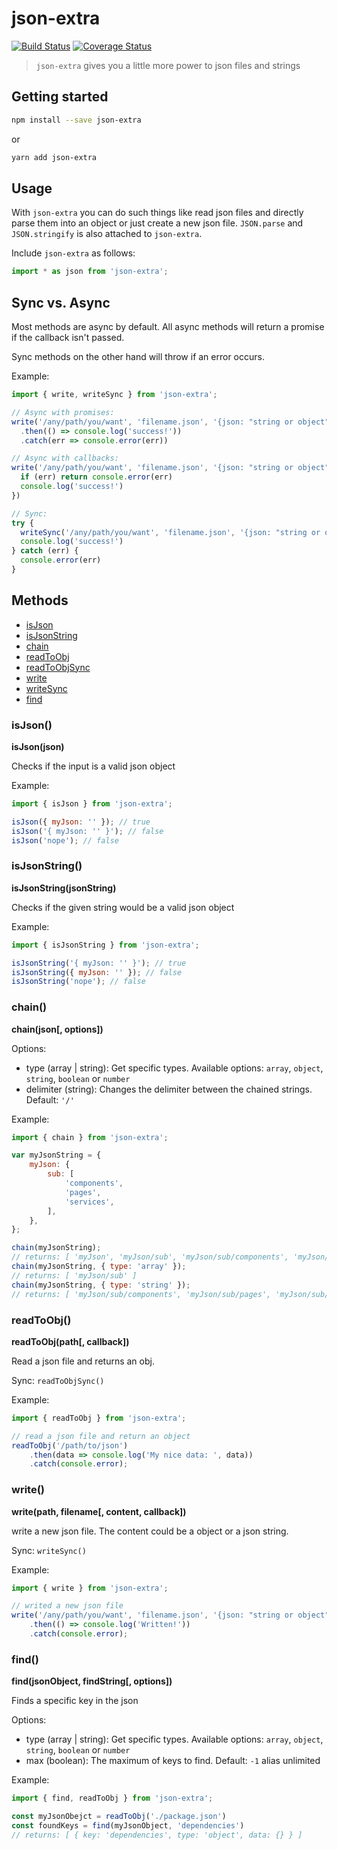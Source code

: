 # json-extra

[![Build Status](https://travis-ci.org/JPeer264/node-json-extra.svg?branch=master)]((https://travis-ci.org/JPeer264/node-json-extra))
[![Coverage Status](https://coveralls.io/repos/github/JPeer264/node-json-extra/badge.svg)](https://coveralls.io/github/JPeer264/node-json-extra)

> `json-extra` gives you a little more power to json files and strings

## Getting started

```sh
npm install --save json-extra
```

or

```sh
yarn add json-extra
```

## Usage

With `json-extra` you can do such things like read json files and directly parse them into an object or just create a new json file.
`JSON.parse` and `JSON.stringify` is also attached to `json-extra`.

Include `json-extra` as follows:
```js
import * as json from 'json-extra';
```

## Sync vs. Async

Most methods are async by default. All async methods will return a promise if the callback isn't passed.

Sync methods on the other hand will throw if an error occurs.

Example:
```js
import { write, writeSync } from 'json-extra';

// Async with promises:
write('/any/path/you/want', 'filename.json', '{json: "string or object"}')
  .then(() => console.log('success!'))
  .catch(err => console.error(err))

// Async with callbacks:
write('/any/path/you/want', 'filename.json', '{json: "string or object"}', err => {
  if (err) return console.error(err)
  console.log('success!')
})

// Sync:
try {
  writeSync('/any/path/you/want', 'filename.json', '{json: "string or object"}')
  console.log('success!')
} catch (err) {
  console.error(err)
}
```

## Methods

- [isJson](#isJson)
- [isJsonString](#isJsonString)
- [chain](#chain)
- [readToObj](#readToObj)
- [readToObjSync](#readToObj)
- [write](#write)
- [writeSync](#write)
- [find](#find)

### isJson()

**isJson(json)**

Checks if the input is a valid json object

Example:

```js
import { isJson } from 'json-extra';

isJson({ myJson: '' }); // true
isJson('{ myJson: '' }'); // false
isJson('nope'); // false
```

### isJsonString()

**isJsonString(jsonString)**

Checks if the given string would be a valid json object

Example:

```js
import { isJsonString } from 'json-extra';

isJsonString('{ myJson: '' }'); // true
isJsonString({ myJson: '' }); // false
isJsonString('nope'); // false
```

### chain()

**chain(json[, options])**

Options:

- type (array | string): Get specific types. Available options: `array`, `object`, `string`, `boolean` or `number`
- delimiter (string): Changes the delimiter between the chained strings. Default: `'/'`

Example:

```js
import { chain } from 'json-extra';

var myJsonString = {
    myJson: {
        sub: [
            'components',
            'pages',
            'services',
        ],
    },
};

chain(myJsonString);
// returns: [ 'myJson', 'myJson/sub', 'myJson/sub/components', 'myJson/sub/pages', 'myJson/sub/services' ]
chain(myJsonString, { type: 'array' });
// returns: [ 'myJson/sub' ]
chain(myJsonString, { type: 'string' });
// returns: [ 'myJson/sub/components', 'myJson/sub/pages', 'myJson/sub/services' ]
```

### readToObj()

**readToObj(path[, callback])**

Read a json file and returns an obj.

Sync: `readToObjSync()`

Example:

```js
import { readToObj } from 'json-extra';

// read a json file and return an object
readToObj('/path/to/json')
    .then(data => console.log('My nice data: ', data))
    .catch(console.error);
```

### write()

**write(path, filename[, content, callback])**

write a new json file. The content could be a object or a json string.

Sync: `writeSync()`

Example:

```js
import { write } from 'json-extra';

// writed a new json file
write('/any/path/you/want', 'filename.json', '{json: "string or object"}')
    .then(() => console.log('Written!'))
    .catch(console.error);
```

### find()

**find(jsonObject, findString[, options])**

Finds a specific key in the json

Options:

- type (array | string): Get specific types. Available options: `array`, `object`, `string`, `boolean` or `number`
- max (boolean): The maximum of keys to find. Default: `-1` alias unlimited

Example:

```js
import { find, readToObj } from 'json-extra';

const myJsonObejct = readToObj('./package.json')
const foundKeys = find(myJsonObject, 'dependencies')
// returns: [ { key: 'dependencies', type: 'object', data: {} } ]
```
